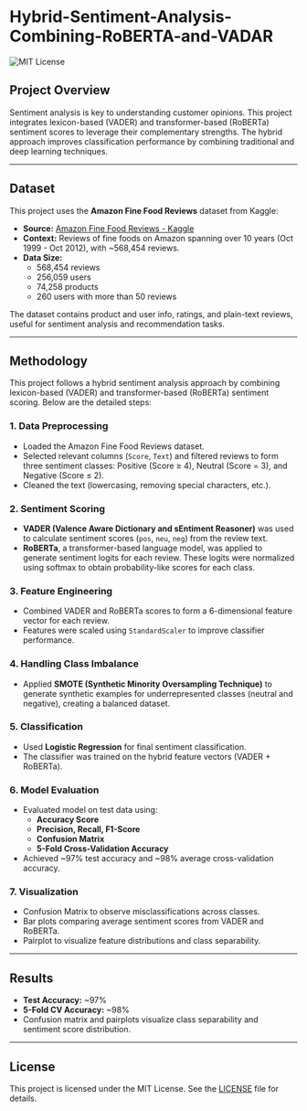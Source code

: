 # Hybrid-Sentiment-Analysis-Combining-RoBERTA-and-VADAR

![MIT License](https://img.shields.io/badge/License-MIT-green.svg)

## Project Overview

Sentiment analysis is key to understanding customer opinions. This project integrates lexicon-based (VADER) and transformer-based (RoBERTa) sentiment scores to leverage their complementary strengths. The hybrid approach improves classification performance by combining traditional and deep learning techniques.

---

## Dataset

This project uses the **Amazon Fine Food Reviews** dataset from Kaggle:

- **Source:** [Amazon Fine Food Reviews - Kaggle](https://www.kaggle.com/datasets/snap/amazon-fine-food-reviews)
- **Context:** Reviews of fine foods on Amazon spanning over 10 years (Oct 1999 - Oct 2012), with ~568,454 reviews.
- **Data Size:**  
  - 568,454 reviews  
  - 256,059 users  
  - 74,258 products  
  - 260 users with more than 50 reviews  

The dataset contains product and user info, ratings, and plain-text reviews, useful for sentiment analysis and recommendation tasks.

---

## Methodology

This project follows a hybrid sentiment analysis approach by combining lexicon-based (VADER) and transformer-based (RoBERTa) sentiment scoring. Below are the detailed steps:

### 1. Data Preprocessing
- Loaded the Amazon Fine Food Reviews dataset.
- Selected relevant columns (`Score`, `Text`) and filtered reviews to form three sentiment classes: Positive (Score ≥ 4), Neutral (Score = 3), and Negative (Score ≤ 2).
- Cleaned the text (lowercasing, removing special characters, etc.).

### 2. Sentiment Scoring
- **VADER (Valence Aware Dictionary and sEntiment Reasoner)** was used to calculate sentiment scores (`pos`, `neu`, `neg`) from the review text.
- **RoBERTa**, a transformer-based language model, was applied to generate sentiment logits for each review. These logits were normalized using softmax to obtain probability-like scores for each class.

### 3. Feature Engineering
- Combined VADER and RoBERTa scores to form a 6-dimensional feature vector for each review.
- Features were scaled using `StandardScaler` to improve classifier performance.

### 4. Handling Class Imbalance
- Applied **SMOTE (Synthetic Minority Oversampling Technique)** to generate synthetic examples for underrepresented classes (neutral and negative), creating a balanced dataset.

### 5. Classification
- Used **Logistic Regression** for final sentiment classification.
- The classifier was trained on the hybrid feature vectors (VADER + RoBERTa).

### 6. Model Evaluation
- Evaluated model on test data using:
  - **Accuracy Score**
  - **Precision, Recall, F1-Score**
  - **Confusion Matrix**
  - **5-Fold Cross-Validation Accuracy**
- Achieved ~97% test accuracy and ~98% average cross-validation accuracy.

### 7. Visualization
- Confusion Matrix to observe misclassifications across classes.
- Bar plots comparing average sentiment scores from VADER and RoBERTa.
- Pairplot to visualize feature distributions and class separability.

---

## Results

- **Test Accuracy:** ~97%  
- **5-Fold CV Accuracy:** ~98%  
- Confusion matrix and pairplots visualize class separability and sentiment score distribution.

---


## License

This project is licensed under the MIT License. See the [LICENSE](https://github.com/Jaycee-404/Hybrid-Sentiment-Analysis-using-RoBERTA-and-VADAR/blob/main/LICENSE) file for details.
